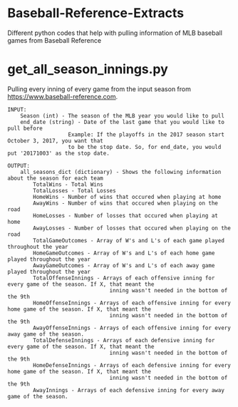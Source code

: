 # Baseball-Reference-Extracts
Different python codes that help with pulling information of MLB baseball games from Baseball Reference
# get_all_season_innings.py
Pulling every inning of every game from the input season from https://www.baseball-reference.com. 
    
    INPUT: 
        Season (int) - The season of the MLB year you would like to pull
        end_date (string) - Date of the last game that you would like to pull before
                       Example: If the playoffs in the 2017 season start  October 3, 2017, you want that 
                       to be the stop date. So, for end_date, you would put '20171003' as the stop date.
    
    OUTPUT: 
        all_seasons_dict (dictionary) - Shows the following information about the season for each team
            TotalWins - Total Wins
            TotalLosses - Total Losses
            HomeWins - Number of wins that occured when playing at home
            AwayWins - Number of wins that occured when playing on the road
            HomeLosses - Number of losses that occured when playing at home
            AwayLosses - Number of losses that occured when playing on the road
            TotalGameOutcomes - Array of W's and L's of each game played throughout the year
            HomeGameOutcomes - Array of W's and L's of each home game played throughout the year
            AwayGameOutcomes - Array of W's and L's of each away game played throughout the year
            TotalOffenseInnings - Arrays of each offensive inning for every game of the season. If X, that meant the
                                    inning wasn't needed in the bottom of the 9th
            HomeOffenseInnings - Arrays of each offensive inning for every home game of the season. If X, that meant the
                                    inning wasn't needed in the bottom of the 9th
            AwayOffenseInnings - Arrays of each offensive inning for every away game of the season. 
            TotalDefenseInnings - Arrays of each defensive inning for every game of the season. If X, that meant the
                                    inning wasn't needed in the bottom of the 9th
            HomeDefenseInnings - Arrays of each defensive inning for every home game of the season. If X, that meant the
                                    inning wasn't needed in the bottom of the 9th
            AwayInnings - Arrays of each defensive inning for every away game of the season. 
